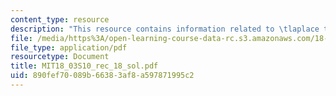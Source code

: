 ```yaml
---
content_type: resource
description: "This resource contains information related to \tlaplace transform."
file: /media/https%3A/open-learning-course-data-rc.s3.amazonaws.com/18-03-differential-equations-spring-2010/890fef70089b66383af8a597871995c2_MIT18_03S10_rec_18_sol.pdf
file_type: application/pdf
resourcetype: Document
title: MIT18_03S10_rec_18_sol.pdf
uid: 890fef70-089b-6638-3af8-a597871995c2
---
```

